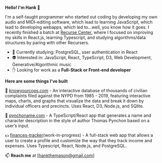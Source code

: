 **Hello!  I'm Hank 👋**

I'm a self-taught programmer who started out coding by developing my own audio and MIDI-editing software, which lead to learning JavaScript, which lead to developing webapps, which led to...well, you know how it goes.  I recently finished a batch at [Recurse Center](https://www.recurse.com), where I focused on improving my skills in React.js, learning Typescript, and studying algorithms/data structures by paring with other Recursers.  

- 📓  Currently studying: PostgreSQL, user authentication in React
- 👽  Interested in: JavaScript, React, TypeScript, D3, Web Development, Generative/Algorithmic music
- ✋  Looking for work as a **Full-Stack or Front-end developer**

**Here are some things I've built**

👮  [knowyourcops.com](https://knowyourcops.com) - An interactive database of thousands of civilian complaints filed against the NYPD from 1985 - 2019, featuring interactive maps, charts, and graphs that visualize the data and break it down by individual officers and precincts. Uses React, D3, Node.js, and SQlite.

📙  [pynchoname.com](https://pynchoname.com) - A TypeScript/React app that generates a name and character description in the style of author Thomas Pynchon based on a user’s input.

💵  [finances-tracker](https://github.com/hankthemason/finances-tracker)(work-in-progress)  - A full-stack web app that allows a user to create a profile and customize the way that they track income and expenses. Uses Typescript, React, Node.js, and PostgreSQL.



:mailbox: **Reach me** at [hankthemason@gmail.com]

